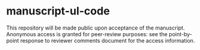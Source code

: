 # manuscript-ul-code

This repository will be made public upon acceptance of the manuscript. Anonymous access is granted for peer-review purposes: see the point-by-point response to reviewer comments document for the access information.
